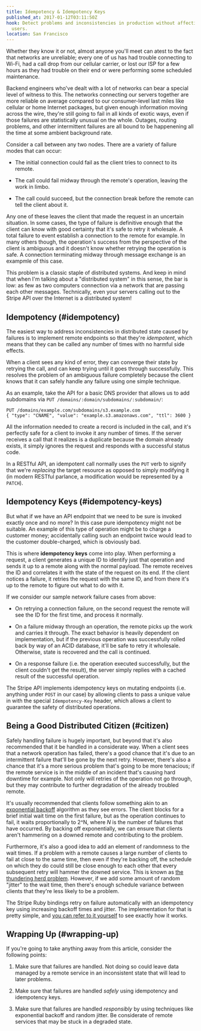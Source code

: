 ```yaml
---
title: Idempotency & Idempotency Keys
published_at: 2017-01-12T03:11:50Z
hook: Detect problems and inconsistencies in production without affecting
  users.
location: San Francisco
---
```


Whether they know it or not, almost anyone you'll meet can
atest to the fact that networks are unreliable; every one
of us has had trouble connecting to Wi-Fi, had a call drop
from our cellular carrier, or lost our ISP for a few hours
as they had trouble on their end or were performing some
scheduled maintenance.

Backend engineers who've dealt with a lot of networks can
bear a special level of witness to this. The networks
connecting our servers together are more reliable on
average compared to our consumer-level last miles like
cellular or home Internet packages, but given enough
information moving across the wire, they're still going to
fail in all kinds of exotic ways, even if those failures
are statistically unusual on the whole. Outages, routing
problems, and other intermittent failures are all bound to
be happenening all the time at some ambient background
rate.

Consider a call between any two nodes. There are a variety
of failure modes that can occur:

* The initial connection could fail as the client tries to
  connect to its remote.

* The call could fail midway through the remote's
  operation, leaving the work in limbo.

* The call could succeed, but the connection break before
  the remote can tell the client about it.

Any one of these leaves the client that made the request in
an uncertain situation. In some cases, the type of failure
is definitive enough that the client can know with good
certainty that it's safe to retry it wholesale. A total
failure to event establish a connection to the remote for
example. In many others though, the operation's success
from the perspective of the client is ambiguous and it
doesn't know whether retrying the operation is safe. A
connection terminating midway through message exchange is
an exampmle of this case.

This problem is a classic staple of distributed systems.
And keep in mind that when I'm talking about a "distributed
system" in this sense, the bar is low: as few as two
computers connection via a network that are passing each
other messages. Technically, even your servers calling out
to the Stripe API over the Internet is a distributed
system!

## Idempotency (#idempotency)

The easiest way to address inconsistencies in distributed
state caused by failures is to implement remote endpoints
so that they're _idempotent_, which means that they can be
called any number of times with no harmful side effects.

When a client sees any kind of error, they can converge
their state by retrying the call, and can keep trying until
it goes through successfully. This resolves the problem of
an ambiguous failure completely because the client knows
that it can safely handle any failure using one simple
technique.

As an example, take the API for a basic DNS provider that
allows us to add subdomains via `PUT
/domains/:domain/subdomains/:subdomain/`:

    PUT /domains/example.com/subdomains/s3.example.com
    { "type": "CNAME", "value": "example.s3.amazonaws.com", "ttl": 3600 }

All the information needed to create a record is included
in the call, and it's perfectly safe for a client to invoke
it any number of times. If the server receives a call that
it realizes is a duplicate because the domain already
exists, it simply ignores the request and responds with a
successful status code.

In a RESTful API, an idempotent call normally uses the
`PUT` verb to signify that we're _replacing_ the target
resource as opposed to simply modifying it (in modern
RESTful parlance, a modification would be represented by a
`PATCH`).

## Idempotency Keys (#idempotency-keys)

But what if we have an API endpoint that we need to be sure
is invoked exactly once and no more? In this case pure
idempotency might not be suitable. An example of this type
of operation might be to charge a customer money;
accidentally calling such an endpoint twice would lead to
the customer double-charged, which is obviously bad.

This is where **idempotency keys** come into play. When
performing a request, a client generates a unique ID to
identify just that operation and sends it up to a remote
along with the normal payload. The remote receives the ID
and correlates it with the state of the request on its end.
If the client notices a failure, it retries the request
with the same ID, and from there it's up to the remote to
figure out what to do with it.

If we consider our sample network failure cases from above:

* On retrying a connection failure, on the second request
  the remote will see the ID for the first time, and
  process it normally.

* On a failure midway through an operation, the remote
  picks up the work and carries it through. The exact
  behavior is heavily dependent on implementation, but if
  the previous operation was successfully rolled back by
  way of an ACID database, it'll be safe to retry it
  wholesale. Otherwise, state is recovered and the call is
  continued.

* On a response failure (i.e. the operation executed
  successfully, but the client couldn't get the result),
  the server simply replies with a cached result of the
  successful operation.

The Stripe API implements idempotency keys on mutating
endpoints (i.e. anything under `POST` in our case) by
allowing clients to pass a unique value in with the special
`Idempotency-Key` header, which allows a client to
guarantee the safety of distributed operations.

## Being a Good Distributed Citizen (#citizen)

Safely handling failure is hugely important, but beyond
that it's also recommended that it be handled in a
considerate way. When a client sees that a network
operation has failed, there's a good chance that it's due
to an intermittent failure that'll be gone by the next
retry. However, there's also a chance that it's a more
serious problem that's going to be more tenacious; if the
remote service is in the middle of an incident that's
causing hard downtime for example. Not only will retries of
the operation not go through, but they may contribute to
further degradation of the already troubled remote.

It's usually recommended that clients follow something akin
to an [exponential backoff][exponential-backoff] algorithm
as they see errors. The client blocks for a brief initial
wait time on the first failure, but as the operation
continues to fail, it waits proportionally to 2^N, where
_N_ is the number of failures that have occurred. By
backing off exponentially, we can ensure that clients
aren't hammering on a downed remote and contributing to the
problem.

Furthermore, it's also a good idea to add an element of
randomness to the wait times. If a problem with a remote
causes a large number of clients to fail at close to the
same time, then even if they're backing off, the schedule
on which they do could still be close enough to each other
that every subsequent retry will hammer the downed service.
This is known as [the thundering herd
problem][thundering-herd]. However, if we add some amount
of random "jitter" to the wait time, then there's enough
schedule variance between clients that they're less likely
to be a problem.

The Stripe Ruby bindings retry on failure automatically
with an idempotency key using increasing backoff times and
jitter. The implementation for that is pretty simple, and
[you can refer to it yourself][stripe-ruby] to see exactly
how it works.

## Wrapping Up (#wrapping-up)

If you're going to take anything away from this article,
consider the following points:

1. Make sure that failures are handled. Not doing so could
   leave data managed by a remote service in an
   inconsistent state that will lead to later problems.

2. Make sure that failures are handled _safely_ using
   idempotency and idempotency keys.

3. Make sure that failures are handled _responsibly_ by
   using techniques like exponential backoff and random
   jitter. Be considerate of remote services that may be
   stuck in a degraded state.

[exponential-backoff]: https://en.wikipedia.org/wiki/Exponential_backoff
[stripe-keys]: https://stripe.com/docs/api?lang=curl#idempotent_requests
[stripe-ruby]: https://github.com/stripe/stripe-ruby/blob/98c42e0b69d2c9e3be64d62f13e8d7b6d44ee3e5/lib/stripe.rb#L441-L455
[thundering-herd]: https://en.wikipedia.org/wiki/Thundering_herd_problem
